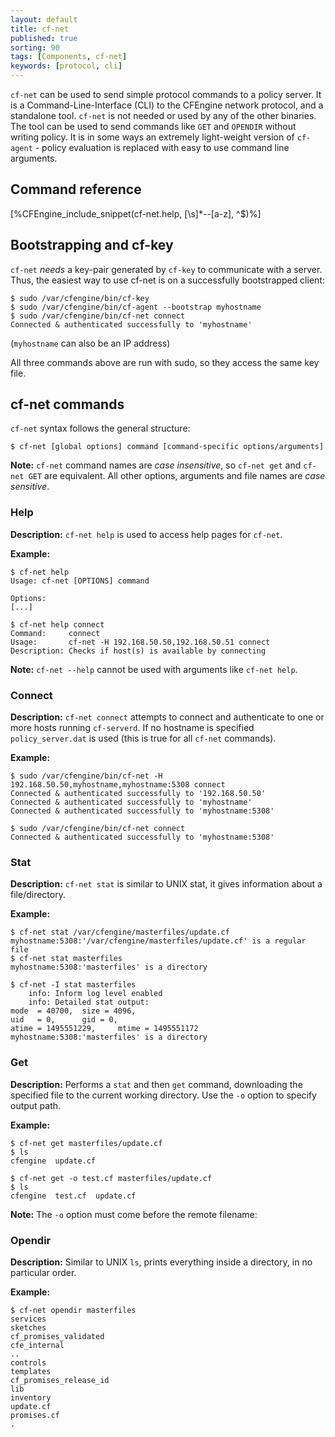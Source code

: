 ```yaml
---
layout: default
title: cf-net
published: true
sorting: 90
tags: [Components, cf-net]
keywords: [protocol, cli]
---
```


`cf-net` can be used to send simple protocol commands to a policy server.
It is a Command-Line-Interface (CLI) to the CFEngine network protocol, and a standalone tool.
`cf-net` is not needed or used by any of the other binaries.
The tool can be used to send commands like `GET` and `OPENDIR` without writing policy.
It is in some ways an extremely light-weight version of `cf-agent` - policy evaluation is replaced with easy to use command line arguments.

## Command reference ##

[%CFEngine_include_snippet(cf-net.help, [\s]*--[a-z], ^$)%]

<!-- ** <- Terminate syntax highlighting of weird regex -->

## Bootstrapping and cf-key

`cf-net` *needs* a key-pair generated by `cf-key` to communicate with a server.
Thus, the easiest way to use cf-net is on a successfully bootstrapped client:
```
$ sudo /var/cfengine/bin/cf-key
$ sudo /var/cfengine/bin/cf-agent --bootstrap myhostname
$ sudo /var/cfengine/bin/cf-net connect
Connected & authenticated successfully to 'myhostname'
```
(`myhostname` can also be an IP address)

All three commands above are run with sudo, so they access the same key file.

## cf-net commands
`cf-net` syntax follows the general structure:
```
$ cf-net [global options] command [command-specific options/arguments]
```

**Note:** `cf-net` command names are *case insensitive*, so `cf-net get` and `cf-net GET` are equivalent.
All other options, arguments and file names are *case sensitive*.

### Help
**Description:** `cf-net help` is used to access help pages for `cf-net`.

**Example:**
```
$ cf-net help
Usage: cf-net [OPTIONS] command

Options:
[...]
```
```
$ cf-net help connect
Command:     connect
Usage:       cf-net -H 192.168.50.50,192.168.50.51 connect
Description: Checks if host(s) is available by connecting
```
**Note:** `cf-net --help` cannot be used with arguments like `cf-net help`.

### Connect
**Description:** `cf-net connect` attempts to connect and authenticate to one or more hosts running `cf-serverd`.
If no hostname is specified `policy_server.dat` is used (this is true for all `cf-net` commands).

**Example:**
```
$ sudo /var/cfengine/bin/cf-net -H 192.168.50.50,myhostname,myhostname:5308 connect
Connected & authenticated successfully to '192.168.50.50'
Connected & authenticated successfully to 'myhostname'
Connected & authenticated successfully to 'myhostname:5308'
```
```
$ sudo /var/cfengine/bin/cf-net connect
Connected & authenticated successfully to 'myhostname:5308'
```

### Stat
**Description:** `cf-net stat` is similar to UNIX stat, it gives information about a file/directory.

**Example:**
```
$ cf-net stat /var/cfengine/masterfiles/update.cf
myhostname:5308:'/var/cfengine/masterfiles/update.cf' is a regular file
$ cf-net stat masterfiles
myhostname:5308:'masterfiles' is a directory
```
```
$ cf-net -I stat masterfiles
    info: Inform log level enabled
    info: Detailed stat output:
mode  = 40700,  size = 4096,
uid   = 0,      gid = 0,
atime = 1495551229,     mtime = 1495551172
myhostname:5308:'masterfiles' is a directory
```

### Get
**Description:** Performs a `stat` and then `get` command, downloading the specified file to the current working directory.
Use the `-o` option to specify output path.

**Example:**
```
$ cf-net get masterfiles/update.cf
$ ls
cfengine  update.cf
```
```
$ cf-net get -o test.cf masterfiles/update.cf
$ ls
cfengine  test.cf  update.cf
```

**Note:** The `-o` option must come before the remote filename:

### Opendir
**Description:** Similar to UNIX `ls`, prints everything inside a directory, in no particular order.

**Example:**
```
$ cf-net opendir masterfiles
services
sketches
cf_promises_validated
cfe_internal
..
controls
templates
cf_promises_release_id
lib
inventory
update.cf
promises.cf
.
```
